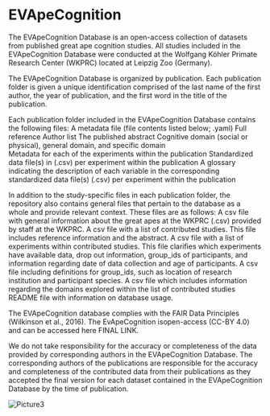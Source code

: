 # EVApeCognition

The EVApeCognition Database is an open-access collection of datasets from published great ape cognition studies. All studies included in the EVApeCognition Database were conducted at the Wolfgang Köhler Primate Research Center (WKPRC) located at Leipzig Zoo (Germany). 

The EVApeCognition Database is organized by publication. Each publication folder is given a unique identification comprised of the last name of the first author, the year of publication, and the first word in the title of the publication. 

Each publication folder included in the EVApeCognition Database contains the following files:
  A metadata file (file contents listed below; .yaml) 
  Full reference
  Author list
  The published abstract
  Cognitive domain (social or physical), general domain, and specific domain  
  Metadata for each of the experiments within the publication
  Standardized data file(s) in (.csv) per experiment within the publication
  A glossary indicating the description of each variable in the corresponding standardized data file(s) (.csv) per experiment within the publication

In addition to the study-specific files in each publication folder, the repository also contains general files that pertain to the database as a whole and provide relevant context. These files are as follows:
  A csv file with general information about the great apes at the WKPRC (.csv) provided by staff at the WKPRC. 
  A csv file with a list of contributed studies. This file includes reference information and the abstract. 
  A csv file with a list of experiments within contributed studies. This file clarifies which experiments have available data, drop out information,      group_ids of participants, and information regarding date of data collection and age of participants.
  A csv file including definitions for group_ids,  such as location of research institution and participant species.
  A csv file which includes information regarding the domains explored within the list of contributed studies
  README file with information on database usage.

The EVApeCognition database complies with the FAIR Data Principles (Wilkinson et al., 2016). The EvApeCognition isopen-access (CC-BY 4.0) and can be accessed here FINAL LINK. 

We do not take responsibility for the accuracy or completeness of the data provided by corresponding authors in the EVApeCognition Database. The corresponding authors of the publications are responsible for the accuracy and completeness of the contributed data from their publications as they accepted the final version for each dataset contained in the EVApeCognition Database by the time of publication.

![Picture3](https://github.com/user-attachments/assets/2e1504be-2197-4979-9413-a094062ed067)
